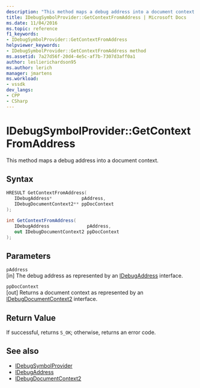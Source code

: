 ```yaml
---
description: "This method maps a debug address into a document context."
title: IDebugSymbolProvider::GetContextFromAddress | Microsoft Docs
ms.date: 11/04/2016
ms.topic: reference
f1_keywords:
- IDebugSymbolProvider::GetContextFromAddress
helpviewer_keywords:
- IDebugSymbolProvider::GetContextFromAddress method
ms.assetid: 7a27d56f-20d4-4e5c-af7b-7307d3aff0a1
author: leslierichardson95
ms.author: lerich
manager: jmartens
ms.workload:
- vssdk
dev_langs:
- CPP
- CSharp
---
```

# IDebugSymbolProvider::GetContextFromAddress
This method maps a debug address into a document context.

## Syntax

```cpp
HRESULT GetContextFromAddress( 
   IDebugAddress*           pAddress,
   IDebugDocumentContext2** ppDocContext
);
```

```csharp
int GetContextFromAddress(
   IDebugAddress              pAddress,
   out IDebugDocumentContext2 ppDocContext
);
```

## Parameters
`pAddress`\
[in] The debug address as represented by an [IDebugAddress](../../../extensibility/debugger/reference/idebugaddress.md) interface.

`ppDocContext`\
[out] Returns a document context as represented by an [IDebugDocumentContext2](../../../extensibility/debugger/reference/idebugdocumentcontext2.md) interface.

## Return Value
 If successful, returns `S_OK`; otherwise, returns an error code.

## See also
- [IDebugSymbolProvider](../../../extensibility/debugger/reference/idebugsymbolprovider.md)
- [IDebugAddress](../../../extensibility/debugger/reference/idebugaddress.md)
- [IDebugDocumentContext2](../../../extensibility/debugger/reference/idebugdocumentcontext2.md)
